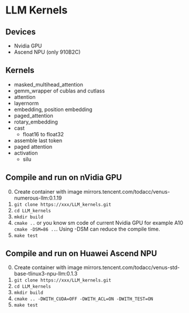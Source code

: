 # LLM Kernels

## Devices

  - Nvidia GPU
  - Ascend NPU (only 910B2C)

## Kernels

  - masked_multihead_attention
  - gemm_wrapper of cublas and cutlass
  - attention
  - layernorm
  - embedding, position embedding
  - paged_attention
  - rotary_embedding
  - cast
    - float16 to float32
  - assemble last token
  - paged attention
  - activation
    - silu

## Compile and run on nVidia GPU
  0. Create container with image mirrors.tencent.com/todacc/venus-numerous-llm:0.1.19
  1. `git clone https://xxx/LLM_kernels.git`
  2. `cd LLM_kernels`
  3. `mkdir build`
  4. `cmake ..` or you know sm code of current Nvidia GPU for example A10 `cmake -DSM=86 ..`. Using -DSM can reduce the compile time.
  5. `make test`

## Compile and run on Huawei Ascend NPU
  0. Create container with image mirrors.tencent.com/todacc/venus-std-base-tlinux3-npu-llm:0.1.3
  1. `git clone https://xxx/LLM_kernels.git`
  2. `cd LLM_kernels`
  3. `mkdir build`
  4. `cmake .. -DWITH_CUDA=OFF -DWITH_ACL=ON -DWITH_TEST=ON`
  5. `make test`
